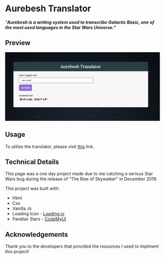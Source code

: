 # Aurebesh Translator

*"**Aurebesh is a writing system used to transcribe Galactic Basic, one of the most used languages in the Star Wars Universe."***

## Preview

<p align="left"><img src=".readme/Aurebesh_small.png" width="550px"></p>

## Usage

To utilize the translator, please visit [this](https://web.cs.dal.ca/~peachey/aurebesh) link.

## Technical Details

This page was a one day project made due to me catching a serious Star Wars bug during the release of "The Rise of Skywalker" in December 2019.

This project was built with:
* Html
* Css
* Vanilla Js
* Loading Icon - [Loading.io](https://loading.io/css/)
* Parallax Stars - [CodeMyUI](https://codemyui.com/parallax-pixel-stars-using-pure-css/)

## Acknowledgements

Thank you to the developers that provided the resources I used to implment this project!